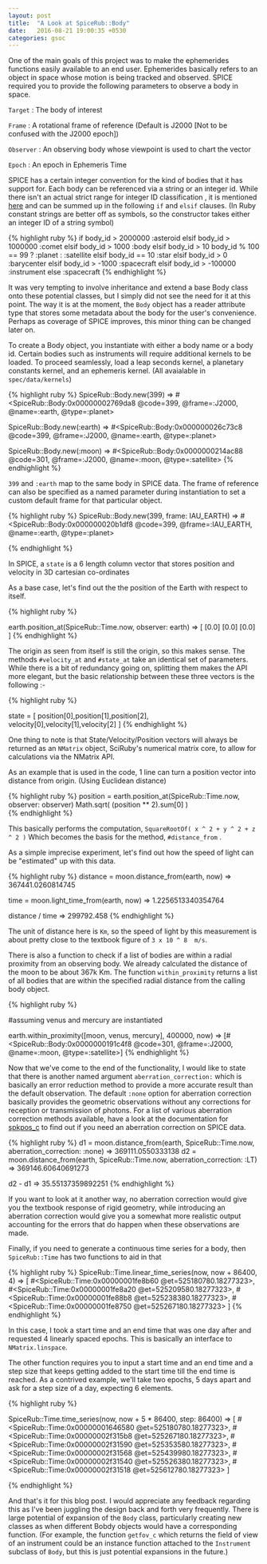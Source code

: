 ```yaml
---
layout: post
title:  "A Look at SpiceRub::Body"
date:   2016-08-21 19:00:35 +0530
categories: gsoc
---
```


One of the main goals of this project was to make the ephemerides functions easily available to an end user. Ephemerides basically refers to an object in space whose motion is being tracked and observed. SPICE required you to provide the following parameters to observe a body in space.

`Target` : The body of interest

`Frame` : A rotational frame of reference (Default is J2000 [Not to be confused with the J2000 epoch])

`Observer` : An observing body whose viewpoint is used to chart the vector 

`Epoch` : An epoch in Ephemeris Time 

SPICE has a certain integer convention for the kind of bodies that it has support for. Each body can be referenced via a string or an integer id. While there isn't an actual strict range for integer ID classification , it is mentioned [here][int_id] and can be summed up in the following `if` and `elsif` clauses. (In Ruby constant strings are better off as symbols, so the constructor takes either an integer ID of a string symbol)

{% highlight ruby %}
  if body_id > 2000000
    :asteroid
  elsif body_id > 1000000
    :comet
  elsif body_id > 1000
    :body
  elsif body_id > 10
    body_id % 100 == 99 ?
      :planet : :satellite
  elsif body_id == 10
    :star
  elsif body_id > 0
    :barycenter
  elsif body_id > -1000
    :spacecraft
  elsif body_id > -100000
    :instrument
  else
    :spacecraft
{% endhighlight %}

It was very tempting to involve inheritance and extend a base Body class onto these potential classes, but I simply did not see the need for it at this point. The way it is at the moment, the `Body` object has a reader attribute type that stores some metadata about the body for the user's convenience. Perhaps as coverage of SPICE improves, this minor thing can be changed later on. 

To create a Body object, you instantiate with either a body name or a body id. Certain bodies such as instruments will require additional kernels to be loaded. To proceed seamlessly, load a leap seconds kernel, a planetary constants kernel, and an ephemeris kernel. (All avaialable in `spec/data/kernels`)

{% highlight ruby %}
SpiceRub::Body.new(399)
=> #<SpiceRub::Body:0x00000002769da8
     @code=399,
     @frame=:J2000,
     @name=:earth,
     @type=:planet>
 
SpiceRub::Body.new(:earth)
=> #<SpiceRub::Body:0x000000026c73c8
   @code=399,
   @frame=:J2000,
   @name=:earth,
   @type=:planet>

SpiceRub::Body.new(:moon)
=> #<SpiceRub::Body:0x0000000214ac88
   @code=301,
   @frame=:J2000,
   @name=:moon,
   @type=:satellite>
{% endhighlight %}

`399` and `:earth` map to the same body in SPICE data. The frame of reference can also be specified as a named parameter during instantiation to set a custom default frame for that particular object.

{% highlight ruby %}
SpiceRub::Body.new(399, frame: IAU_EARTH)
=> #<SpiceRub::Body:0x000000020b1df8
     @code=399,
     @frame=:IAU_EARTH,
     @name=:earth,
     @type=:planet>

{% endhighlight %}

In SPICE, a `state` is a 6 length column vector that stores position and velocity in 3D cartesian co-ordinates

As a base case, let's find out the the position of the Earth with respect to itself. 

{% highlight ruby %}

earth.position_at(SpiceRub::Time.now, observer: earth)
=> 
[
  [0.0]   [0.0]   [0.0] 
]
{% endhighlight %}

The origin as seen from itself is still the origin, so this makes sense. The methods `#velocity_at` and `#state_at` take an identical set of parameters. While there is a bit of redundancy going on, splitting them makes the API more elegant, but the basic relationship between these three vectors is the following :- 

{% highlight ruby %}

state = [ 
          position[0],position[1],position[2],  
          velocity[0],velocity[1],velocity[2]
        ]
{% endhighlight %}

One thing to note is that State/Velocity/Position vectors will always be returned as an `NMatrix` object, SciRuby's numerical matrix core, to allow for calculations via the NMatrix API. 

As an example that is used in the code, 1 line can turn a position vector into distance from origin. (Using Euclidean distance)

{% highlight ruby %}
  position = earth.position_at(SpiceRub::Time.now, observer: observer)
  Math.sqrt( (position ** 2).sum[0] )      
{% endhighlight %}

This basically performs the computation, `SquareRootOf( x ^ 2 + y ^ 2 + z ^ 2 )` Which becomes the basis for the method, `#distance_from` . 

As a simple imprecise experiment, let's find out how the speed of light can be "estimated" up with this data.

{% highlight ruby %}
distance = moon.distance_from(earth, now)
=> 367441.0260814745

time = moon.light_time_from(earth, now)
=> 1.2256513340354764

distance / time
=> 299792.458
{% endhighlight %}

The unit of distance here is `Km`, so the speed of light by this measurement is about pretty close to the textbook figure of `3 x 10 ^ 8  m/s`.

There is also a function to check if a list of bodies are within a radial proximity from an observing body. We already calculated the distance of the moon to be about 367k Km. The function `within_proximity` returns a list of all bodies that are within the specified radial distance from the calling body object.

{% highlight ruby %}

#assuming venus and mercury are instantiated

earth.within_proximity([moon, venus, mercury], 400000, now)
=> [#<SpiceRub::Body:0x0000000191c4f8
  @code=301,
  @frame=:J2000,
  @name=:moon,
  @type=:satellite>]
{% endhighlight %}

Now that we've come to the end of the functionality, I would like to state that there is another named argument `aberration_correction:` which is basically an error reduction method to provide a more accurate result than the default observation. The default `:none` option for aberration correction basically provides the geometric observations without any corrections for reception or transmission of photons. For a list of various aberration correction methods available, have a look at the documentation for [spkpos_c][spkpos] to find out if you need an aberration correction on SPICE data.

{% highlight ruby %}
d1 = moon.distance_from(earth, SpiceRub::Time.now, aberration_correction: :none)
=> 369111.0550333138
d2 = moon.distance_from(earth, SpiceRub::Time.now, aberration_correction: :LT)
=> 369146.60640691273

d2 - d1
=> 35.55137359892251
{% endhighlight %}

If you want to look at it another way, no aberration correction would give you the textbook response of rigid geometry, while introducing an aberration correction would give you a somewhat more realistic output accounting for the errors that do happen when these observations are made.

Finally, if you need to generate a continuous time series for a body, then `SpiceRub::Time` has two functions to aid in that

{% highlight ruby %}
SpiceRub::Time.linear_time_series(now, now + 86400, 4)
=> [
    #<SpiceRub::Time:0x00000001fe8b60 @et=525180780.18277323>,
    #<SpiceRub::Time:0x00000001fe8a20 @et=525209580.18277323>,
    #<SpiceRub::Time:0x00000001fe88b8 @et=525238380.18277323>,
    #<SpiceRub::Time:0x00000001fe8750 @et=525267180.18277323>
   ]
{% endhighlight %}

In this case, I took a start time and an end time that was one day after and requested 4 linearly spaced epochs. This is basically an interface to `NMatrix.linspace`. 

The other function requires you to input a start time and an end time and a step size that keeps getting added to the start time till the end time is reached. As a contrived example, we'll take two epochs, 5 days apart and ask for a step size of a day, expecting 6 elements.

{% highlight ruby %}

SpiceRub::Time.time_series(now, now + 5 * 86400, step: 86400)
=> [
    #<SpiceRub::Time:0x00000001646580 @et=525180780.18277323>,
    #<SpiceRub::Time:0x00000002f315b8 @et=525267180.18277323>,
    #<SpiceRub::Time:0x00000002f31590 @et=525353580.18277323>,
    #<SpiceRub::Time:0x00000002f31568 @et=525439980.18277323>,
    #<SpiceRub::Time:0x00000002f31540 @et=525526380.18277323>,
    #<SpiceRub::Time:0x00000002f31518 @et=525612780.18277323>
   ]

{% endhighlight %}

And that's it for this blog post. I would appreciate any feedback regarding this as I've been juggling the design back and forth very frequently. There is large potential of expansion of the `Body` class, particularly creating new classes as when different Bobdy objects would have a corresponding function. (For example, the function `getfov_c` which returns the field of view of an instrument could be an instance function attached to the `Instrument` subclass of `Body`, but this is just potential expansions in the future.)




[spicerub]: https://github.com/gau27/spice_rub
[readme]: https://github.com/gau27/spice_rub/blob/master/README.rdoc
[toolkit]: https://naif.jpl.nasa.gov/naif/toolkit_C.html
[time_paradox]: https://en.wikipedia.org/wiki/Year_2038_problem
[unitim]: https://naif.jpl.nasa.gov/pub/naif/toolkit_docs/C/cspice/unitim_c.html
[str2et]: https://naif.jpl.nasa.gov/pub/naif/toolkit_docs/C/cspice/str2et_c.html
[int_id]: https://naif.jpl.nasa.gov/pub/naif/toolkit_docs/C/req/naif_ids.html
[spkpos]: ftp://naif.jpl.nasa.gov/pub/naif/toolkit_docs/C/cspice/spkpos_c.html
